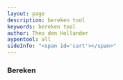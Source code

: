```yaml
---
layout: page
description: bereken tool
keywords: bereken tool
author: Theo den Hollander
aypentool: all
sideInfo: "<span id='cart'></span>"
---
```


<div class="dontprint">
<h3>Bereken</h3>
<div id="toolLoader"></div>
<div id="toolInfo"></div>
</div>

